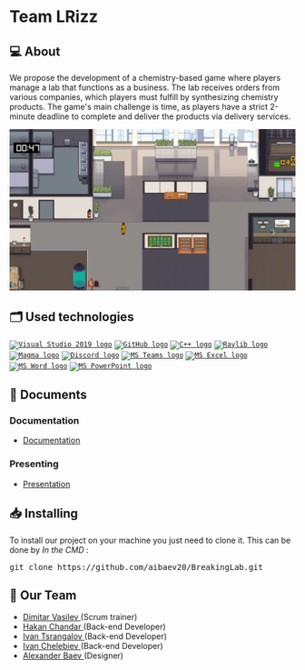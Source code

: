 # Team LRizz

<p align = "center">
</p>

## 💻 About
<p>We propose the development of a chemistry-based game where players manage a lab that functions as a business. The lab receives orders from various companies, which players must fulfill by synthesizing chemistry products. The game's main challenge is time, as players have a strict 2-minute deadline to complete and deliver the products via delivery services.</p>

<img src="assets\project-mockup.png" />

## 🗂️ Used technologies
<p align="left">
    <code><a href="https://visualstudio.microsoft.com/downloads/"><img src="https://upload.wikimedia.org/wikipedia/commons/thumb/2/2c/Visual_Studio_Icon_2022.svg/2048px-Visual_Studio_Icon_2022.svg.png" alt="Visual Studio 2019 logo" width=48px /></a></code>
    <code><a href="https://github.com"><img src="https://uxwing.com/wp-content/themes/uxwing/download/brands-and-social-media/github-white-icon.png" alt="GitHub logo" width=48px /></a></code>
    <code><a href="https://cplusplus.com/"><img src="https://cdn-icons-png.flaticon.com/512/6132/6132222.png" alt="C++ logo" width=48px /></a></code>
    <code><a href="https://www.raylib.com"><img src="https://upload.wikimedia.org/wikipedia/commons/f/f4/Raylib_logo.png" alt="Raylib logo" width=48px /></a></code>
    <code><a href="https://magma.com/"><img src="https://encrypted-tbn0.gstatic.com/images?q=tbn:ANd9GcQZT6rJMPPd_t1m7B8l_GwWWioH-wSqu0yNBQ&s" alt="Magma logo" width=40px /></a></code>
    <code><a href="https://discord.com"><img src="https://www.svgrepo.com/show/353655/discord-icon.svg" alt="Discord logo" width=48px /></a></code>
    <code><a href="https://www.microsoft.com/en/microsoft-teams/log-in"><img src="https://assets-global.website-files.com/5f10ed4c0ebf7221fb5661a5/5f631495dc43de2be3686648_microsoft-teams-logo-png_480-480.png" alt="MS Teams logo" width=48px /></a></code>
    <code><a href="https://www.microsoft.com/en-us/microsoft-365/excel"><img src="https://img.icons8.com/color/512/microsoft-excel-2019--v1.png" alt="MS Excel logo" width=48px /></a></code>
    <code><a href="https://www.microsoft.com/en-ww/microsoft-365/free-office-online-for-the-web"><img src="https://img.icons8.com/color/344/ms-word.png" alt="MS Word logo" width=48px /></a></code>
    <code><a href="https://www.microsoft.com/en-ww/microsoft-365/free-office-online-for-the-web"><img src="https://img.icons8.com/color/344/ms-powerpoint.png" alt="MS PowerPoint logo" width=48px /></a></code>
</p>


## 📄 Documents
### Documentation
  - [Documentation](https://codingburgas-my.sharepoint.com/:w:/g/personal/dsvasilev20_codingburgas_bg/Ea0Tm3ELMBpNqI7rCZ-H-zMBXaDI4Rnyl5qWALysaFVgSQ?e=57U1dt)
### Presenting
- [Presentation](https://codingburgas-my.sharepoint.com/:p:/g/personal/dsvasilev20_codingburgas_bg/ETHg1zOM6yNFgcN-H5FPN1YBAI-1DnPfuL77pDvZUPhIfQ?e=oD3lYJ)

## 📥 Installing
<p> To install our project on your machine you just need to clone it. This can be done by <I>In the CMD</I> : </p>
<pre>git clone https://github.com/aibaev20/BreakingLab.git</pre>

## 🧒 Our Team

- <a href = "https://github.com/DSVasilev20"> Dimitar Vasilev </a> (Scrum trainer)
- <a href = "https://github.com/HHChandar20"> Hakan Chandar </a> (Back-end Developer)
- <a href = "https://github.com/IATsrangalov20"> Ivan Tsrangalov </a> (Back-end Developer)
- <a href = "https://github.com/IDChelebiev20"> Ivan Chelebiev </a> (Back-end Developer)
- <a href = "https://github.com/AEBaev20"> Alexander Baev </a> (Designer)
